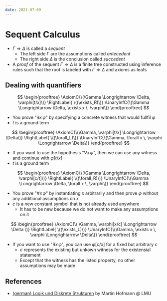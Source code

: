```yaml
---
date: 2021-07-09
---
```


# Sequent Calculus

- $\Gamma \Longrightarrow \Delta$ is called a _sequent_
  - The left side $\Gamma$ are the assumptions called _antecedent_
  - The right side $\Delta$ is the conclusion called _succedent_
- A _proof_ of the sequent $\Gamma \Longrightarrow \Delta$ is a finite tree constructed using inference rules such that the root is labeled with $\Gamma \Longrightarrow \Delta$ and axioms as leafs

## Dealing with quantifiers

$$
\begin{prooftree}
  \AxiomC{\(\Gamma \Longrightarrow \Delta, \varphi[t/x]\)}
  \RightLabel{ \((\exists_R)\)}
  \UnaryInfC{\(\Gamma \Longrightarrow \Delta, \exists x \, \varphi\)}
\end{prooftree}
$$

- You prove "$\exists x \, \varphi$" by specifying a concrete witness that would fullfil $\varphi$
- $t$ is a ground term

$$
\begin{prooftree}
  \AxiomC{\(\Gamma, \varphi[t/x] \Longrightarrow \Delta\)}
  \RightLabel{ \((\forall_L)\)}
  \UnaryInfC{\(\Gamma, \forall x \, \varphi \Longrightarrow \Delta\)}
\end{prooftree}
$$

- If you want to use the hypothesis "$\forall x \, \varphi$", then we can use any witness and continue with $\varphi[t/x]$
- $t$ is a ground term

$$
\begin{prooftree}
  \AxiomC{\(\Gamma \Longrightarrow \Delta, \varphi[c/t]\)}
  \RightLabel{ \((\forall_R)\)}
  \UnaryInfC{\(\Gamma \Longrightarrow \Delta, \forall x \, \varphi\)}
\end{prooftree}
$$

- You prove "$\forall x \, \varphi$" by instantiating $x$ arbitrarily and then prove $\varphi$ without any additional assumptions on $x$
- $c$ is a new constant symbol that is not already used anywhere
  - It has to be new because we do not want to make any assumptions on it

$$
\begin{prooftree}
  \AxiomC{\( \Gamma, \varphi[x/c] \Longrightarrow \Delta \)}
  \RightLabel{ \((\exists_L)\)}
  \UnaryInfC{\(\Gamma, \exists x \, \varphi \Longrightarrow \Delta\)}
\end{prooftree}
$$

- If you want to use "$\exists x \, \varphi$", you can use $\varphi[c/x]$ for a fixed but arbitrary $c$
  - $c$ represents the existing but unkown witness for the existensial statement
  - Except that the witness has the listed property, no other assumptions may be made

## References

- [(german) Logik und Diskrete Strukturen](https://www.tcs.ifi.lmu.de/lehre/ss-2016/lds/material/neus-skript-zum-logik-teil-der-vorlesung) by Martin Hofmann @ LMU
